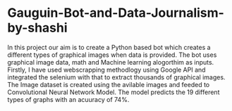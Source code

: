 # Gauguin-Bot-and-Data-Journalism-by-shashi
In this project our aim is to create a Python based bot which creates a different types of graphical images when data is provided. The bot uses graphical image data, math and Machine learning alogorthim as inputs.
Firstly, I have used webscrapping methodlogy using Google API and integrated the selenium with that to extract thousands of graphical images.
The Image dataset is created using the avilable images and feeded to Convolutional Neural Network Model. The model predicts the 19 different types of graphs with an acuuracy of 74%.
